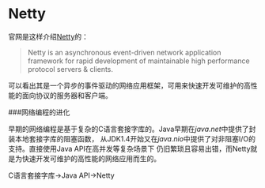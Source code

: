 # Netty

官网是这样介绍[Netty](https://netty.io/ "Netty官网")的：

>Netty is an asynchronous event-driven network application framework 
for rapid development of maintainable high performance protocol servers & clients.

可以看出其是一个异步的事件驱动的网络应用框架，可用来快速开发可维护的高性能的面向协议的服务器和客户端。

###网络编程的进化

早期的网络编程是基于复杂的C语言套接字库的。Java早期在*java.net*中提供了封装本地套接字库的阻塞函数，
从JDK1.4开始又在*java.nio*中提供了对非阻塞I/O的支持。直接使用Java API在高并发等复杂场景下
仍旧繁琐且容易出错，而Netty就是为快速开发可维护的高性能的网络应用而生的。

C语言套接字库->Java API->Netty
